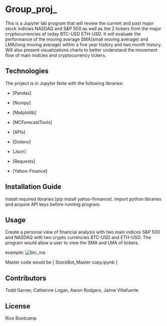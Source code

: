 # Group_proj_

This is a Jupyter lab program that will review the current and past major stock indicies NASDAQ and S&P 500 as well as the 2 tickers from the major cryptocurrencies of today BTC-USD ETH-USD. It will evaluate the performance of the moving average SMA(small moving average) and LMA(long moving average) within a five year history and two month history. Will also present visualizations charts to better understand the movement flow of main inidcies and cryptocurrency tickers.

## Technologies

The project is in Jupyter Note with the following libraries:

* [Pandas] 

* [Numpy] 

* [Matplotlib] 

* [MCForecastTools] 

* [APIs] 

* [Dotenv]

* [Json] 

* [Requests] 

* [Yahoo-Finance] 

## Installation Guide

Install required libraries [pip install yahoo-finnance]. Import python libraries and acquire API keys before running program.

## Usage

Create a personal view of financial analysis with two main indices S&P 500 and NASDAQ with two crypto currencies BTC-USD and ETH-USD. The program would allow a user to view the SMA and LMA of tickers.

example:
![btc_ma](https://user-images.githubusercontent.com/101314548/168203821-d667cdbd-4985-4544-94bd-85a8b966d8d4.png)


Master code would be [ StockBot_Master copy.ipynb ]

## Contributors
Todd Garner,
Catherine Logan,
Aaron Rodgers,
Jaime Villafuerte

## License

Rice Bootcamp 
